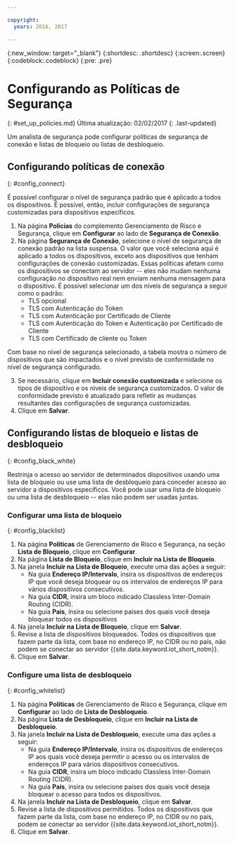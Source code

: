 ```yaml
---

copyright:
  years: 2016, 2017

---
```


{:new_window: target="\_blank"}
{:shortdesc: .shortdesc}
{:screen:.screen}
{:codeblock:.codeblock}
{:pre: .pre}

# Configurando as Políticas de Segurança
{: #set_up_policies.md}
Última atualização: 02/02/2017
{: .last-updated}

Um analista de segurança pode configurar políticas de segurança de conexão e listas de bloqueio ou listas de desbloqueio.

## Configurando políticas de conexão
{: #config_connect}

É possível configurar o nível de segurança padrão que é aplicado a todos os dispositivos. É possível, então, incluir configurações de segurança customizadas para dispositivos específicos.

1. Na página **Polícias** do complemento Gerenciamento de Risco e Segurança, clique em **Configurar** ao lado de **Segurança de Conexão**.
2. Na página **Segurança de Conexão**, selecione o nível de segurança de conexão padrão na lista suspensa. O valor que você seleciona aqui é aplicado a todos os dispositivos, exceto aos dispositivos que tenham configurações de conexão customizadas. Essas políticas afetam como os dispositivos se conectam ao servidor -- eles não mudam nenhuma configuração no dispositivo real nem enviam nenhuma mensagem para o dispositivo. É possível selecionar um dos níveis de segurança a seguir como o padrão:
    - TLS opcional
    - TLS com Autenticação do Token
    - TLS com Autenticação por Certificado de Cliente
    - TLS com Autenticação do Token e Autenticação por Certificado de Cliente
    - TLS com Certificado de cliente ou Token

Com base no nível de segurança selecionado, a tabela mostra o número de dispositivos que são impactados e o nível previsto de conformidade no nível de segurança configurado.

3. Se necessário, clique em **Incluir conexão customizada** e selecione os tipos de dispositivo e os níveis de segurança customizados. O valor de conformidade previsto é atualizado para refletir as mudanças resultantes das configurações de segurança customizadas.
4. Clique em **Salvar**.  

## Configurando listas de bloqueio e listas de desbloqueio
{: #config_black_white}

Restrinja o acesso ao servidor de determinados dispositivos usando uma lista de bloqueio ou use uma lista de desbloqueio para conceder acesso ao servidor a dispositivos específicos. Você pode usar uma lista de bloqueio ou uma lista de desbloqueio -- elas não podem ser usadas juntas.

### Configurar uma lista de bloqueio
{: #config_blacklist}

1. Na página **Políticas** de Gerenciamento de Risco e Segurança, na seção **Lista de Bloqueio**, clique em **Configurar**.
2. Na página **Lista de Bloqueio**, clique em **Incluir na Lista de Bloqueio**.
3. Na janela **Incluir na Lista de Bloqueio**, execute uma das ações a seguir:
    - Na guia **Endereço IP/Intervalo**, insira os dispositivos de endereços IP que você deseja bloquear ou os intervalos de endereços IP para vários dispositivos consecutivos.
    - Na guia **CIDR**, insira um bloco indicado Classless Inter-Domain Routing (CIDR).
    - Na guia **País**, insira ou selecione países dos quais você deseja bloquear todos os dispositivos
4. Na janela **Incluir na Lista de Bloqueio**, clique em **Salvar**.
5. Revise a lista de dispositivos bloqueados. Todos os dispositivos que fazem parte da lista, com base no endereço IP, no CIDR ou no país, não podem se conectar ao servidor {{site.data.keyword.iot_short_notm}}.
6. Clique em **Salvar**.

### Configure uma lista de desbloqueio
{: #config_whitelist}

1. Na página **Políticas** de Gerenciamento de Risco e Segurança, clique em **Configurar** ao lado de **Lista de Desbloqueio**.
2. Na página **Lista de Desbloqueio**, clique em **Incluir na Lista de Desbloqueio**.
3. Na janela **Incluir na Lista de Desbloqueio**, execute uma das ações a seguir:
    - Na guia **Endereço IP/Intervalo**, insira os dispositivos de endereços IP aos quais você deseja permitir o acesso ou os intervalos de endereços IP para vários dispositivos consecutivos.
    - Na guia **CIDR**, insira um bloco indicado Classless Inter-Domain Routing (CIDR).
    - Na guia **País**, insira ou selecione países dos quais você deseja bloquear o acesso para todos os dispositivos.
4. Na janela **Incluir na Lista de Desbloqueio**, clique em **Salvar**.
5. Revise a lista de dispositivos permitidos. Todos os dispositivos que fazem parte da lista, com base no endereço IP, no CIDR ou no país, podem se conectar ao servidor {{site.data.keyword.iot_short_notm}}.
6. Clique em **Salvar**.
